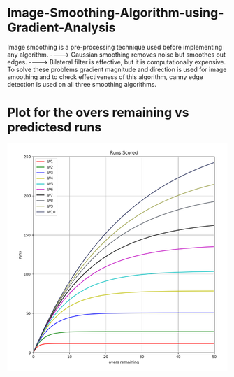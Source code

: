 # Image-Smoothing-Algorithm-using-Gradient-Analysis

Image smoothing is a pre-processing technique used before implementing any algorithm. 
----> Gaussian smoothing removes noise but smoothes out edges.
----> Bilateral filter is effective, but it is computationally expensive.
To solve these problems gradient magnitude and direction is used for image smoothing and to check effectiveness of this algorithm, canny edge detection is used on all three smoothing algorithms.


# Plot for the overs remaining vs predictesd runs
<img src="https://github.com/indranarendra/Duckworth-Lewis-method-for-predicting-target-runs-in-cricket-matches-using-non-linear-regression./blob/main/runs.png">

